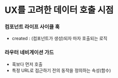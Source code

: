 # UX를 고려한 데이터 호출 시점

### 컴포넌트 라이프 사이클 훅

- created : (컴포넌트가 생성)되자 마자 호출되는 로직


### 라우터 네비게이션 가드

- 훅보다 먼저 호출  
- 특정 URL로 접근하기 전의 동작을 정의하는 속성(함수)
